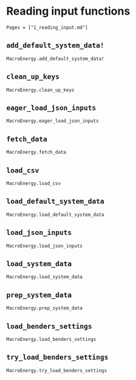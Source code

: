 # Reading input functions

```@index
Pages = ["1_reading_input.md"]
```

## `add_default_system_data!`
```@docs
MacroEnergy.add_default_system_data!
```

## `clean_up_keys`
```@docs
MacroEnergy.clean_up_keys
```

## `eager_load_json_inputs`
```@docs
MacroEnergy.eager_load_json_inputs
```

## `fetch_data`
```@docs
MacroEnergy.fetch_data
```

## `load_csv`
```@docs
MacroEnergy.load_csv
```

## `load_default_system_data`
```@docs
MacroEnergy.load_default_system_data
```

## `load_json_inputs`
```@docs
MacroEnergy.load_json_inputs
```

## `load_system_data`
```@docs
MacroEnergy.load_system_data
```

## `prep_system_data`
```@docs
MacroEnergy.prep_system_data
```

## `load_benders_settings`
```@docs
MacroEnergy.load_benders_settings
```

## `try_load_benders_settings`
```@docs
MacroEnergy.try_load_benders_settings
```